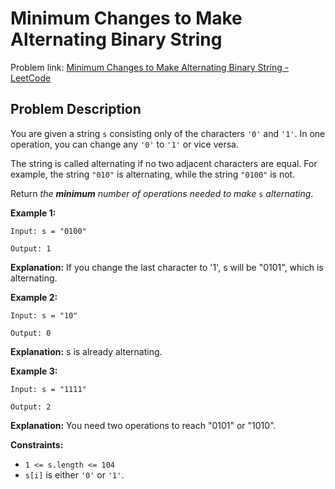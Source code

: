 # Minimum Changes to Make Alternating Binary String

Problem link: [Minimum Changes to Make Alternating Binary String - LeetCode](https://leetcode.com/problems/minimum-changes-to-make-alternating-binary-string/description/)

## Problem Description

You are given a string `s` consisting only of the characters `'0'` and `'1'`. In one operation, you can change any `'0'` to `'1'` or vice versa.

The string is called alternating if no two adjacent characters are equal. For example, the string `"010"` is alternating, while the string `"0100"` is not.

Return _the **minimum** number of operations needed to make_ `s` _alternating_.

**Example 1:**

`Input: s = "0100"`

`Output: 1`

**Explanation:** If you change the last character to '1', s will be "0101", which is alternating.

**Example 2:**

`Input: s = "10"`

`Output: 0`

**Explanation:** s is already alternating.

**Example 3:**

`Input: s = "1111"`

`Output: 2`

**Explanation:** You need two operations to reach "0101" or "1010".

**Constraints:**

- `1 <= s.length <= 104`
- `s[i]` is either `'0'` or `'1'`.

